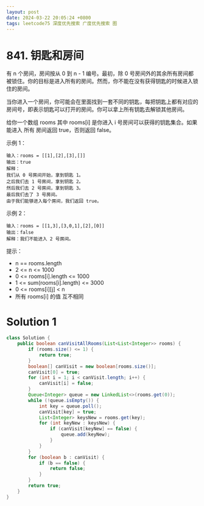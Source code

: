 ```yaml
---
layout: post
date: 2024-03-22 20:05:24 +0800
tags: leetcode75 深度优先搜索 广度优先搜索 图
---
```


# 841. 钥匙和房间

有 n 个房间，房间按从 0 到 n - 1 编号。最初，除 0 号房间外的其余所有房间都被锁住。你的目标是进入所有的房间。然而，你不能在没有获得钥匙的时候进入锁住的房间。

当你进入一个房间，你可能会在里面找到一套不同的钥匙，每把钥匙上都有对应的房间号，即表示钥匙可以打开的房间。你可以拿上所有钥匙去解锁其他房间。

给你一个数组 rooms 其中 rooms[i] 是你进入 i 号房间可以获得的钥匙集合。如果能进入 所有 房间返回 true，否则返回 false。

示例 1：
```
输入：rooms = [[1],[2],[3],[]]
输出：true
解释：
我们从 0 号房间开始，拿到钥匙 1。
之后我们去 1 号房间，拿到钥匙 2。
然后我们去 2 号房间，拿到钥匙 3。
最后我们去了 3 号房间。
由于我们能够进入每个房间，我们返回 true。
```
示例 2：
```
输入：rooms = [[1,3],[3,0,1],[2],[0]]
输出：false
解释：我们不能进入 2 号房间。
```

提示：
+ n == rooms.length
+ 2 <= n <= 1000
+ 0 <= rooms[i].length <= 1000
+ 1 <= sum(rooms[i].length) <= 3000
+ 0 <= rooms[i][j] < n
+ 所有 rooms[i] 的值 互不相同

# Solution 1

``` java
class Solution {
    public boolean canVisitAllRooms(List<List<Integer>> rooms) {
        if (rooms.size() <= 1) {
            return true;
        }
        boolean[] canVisit = new boolean[rooms.size()];
        canVisit[0] = true;
        for (int i = 1; i < canVisit.length; i++) {
            canVisit[i] = false;
        }
        Queue<Integer> queue = new LinkedList<>(rooms.get(0));
        while (!queue.isEmpty()) {
            int key = queue.poll();
            canVisit[key] = true;
            List<Integer> keysNew = rooms.get(key);
            for (int keyNew : keysNew) {
                if (canVisit[keyNew] == false) {
                    queue.add(keyNew);
                }
            }
        }
        for (boolean b : canVisit) {
            if (b == false) {
                return false;
            }
        }
        return true;
    }
}
```
